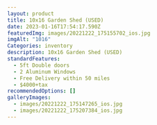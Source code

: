 ```yaml
---
layout: product
title: 10x16 Garden Shed (USED)
date: 2023-01-16T17:54:17.590Z
featuredImg: images/20221222_175155702_ios.jpg
imgAlt: "1016"
Categories: inventory
description: 10x16 Garden Shed (USED)
standardFeatures:
  - 5ft Double doors
  - 2 Aluminum Windows
  - Free Delivery within 50 miles
  - $4000+tax
recommendedOptions: []
galleryImages:
  - images/20221222_175147265_ios.jpg
  - images/20221222_175207384_ios.jpg
---
```

